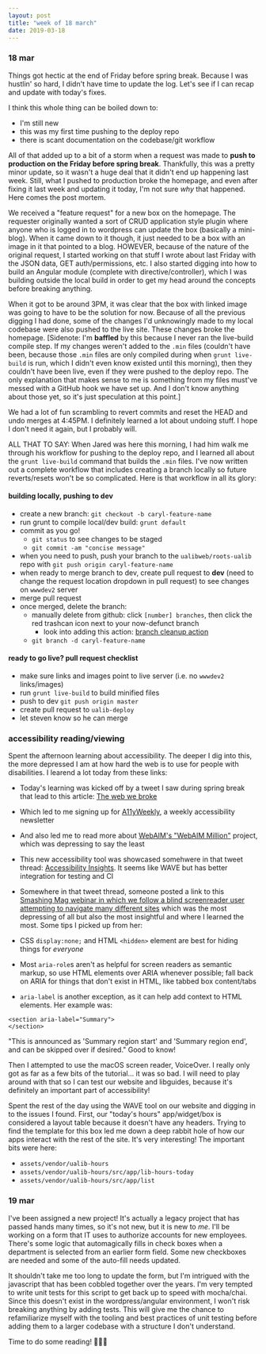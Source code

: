 ```yaml
---
layout: post
title: "week of 18 march"
date: 2019-03-18
---
```


### 18 mar

Things got hectic at the end of Friday before spring break. Because I was hustlin' so hard, I didn't have time to update the log. Let's see if I can recap and update with today's fixes.

I think this whole thing can be boiled down to: 

- I'm still new 
- this was my first time pushing to the deploy repo 
- there is scant documentation on the codebase/git workflow

All of that added up to a bit of a storm when a request was made to **push to production on the Friday before spring break**. Thankfully, this was a pretty minor update, so it wasn't a huge deal that it didn't end up happening last week. Still, what I pushed to production broke the homepage, and even after fixing it last week and updating it today, I'm not sure *why* that happened. Here comes the post mortem.

We received a "feature request" for a new box on the homepage. The requester originally wanted a sort of CRUD application style plugin where anyone who is logged in to wordpress can update the box (basically a mini-blog). When it came down to it though, it just needed to be a box with an image in it that pointed to a blog. HOWEVER, because of the nature of the original request, I started working on that stuff I wrote about last Friday with the JSON data, GET auth/permissions, etc. I also started digging into how to build an Angular module (complete with directive/controller), which I was building outside the local build in order to get my head around the concepts before breaking anything.

When it got to be around 3PM, it was clear that the box with linked image was going to have to be the solution for now. Because of all the previous digging I had done, some of the changes I'd unknowingly made to my local codebase were also pushed to the live site. These changes broke the homepage. [Sidenote: I'm **baffled** by this because I never ran the live-build compile step. If my changes weren't added to the `.min` files (couldn't have been, because those `.min` files are only compiled during when `grunt live-build` is run, which I didn't even know existed until this morning), then they couldn't have been live, even if they were pushed to the deploy repo. The only explanation that makes sense to me is something from my files must've messed with a GitHub hook we have set up. And I don't know anything about those yet, so it's just speculation at this point.]

We had a lot of fun scrambling to revert commits and reset the HEAD and undo merges at 4:45PM. I definitely learned a lot about undoing stuff. I hope I don't need it again, but I probably will. 

ALL THAT TO SAY: When Jared was here this morning, I had him walk me through his workflow for pushing to the deploy repo, and I learned all about the `grunt live-build` command that builds the `.min` files. I've now written out a complete workflow that includes creating a branch locally so future reverts/resets won't be so complicated. Here is that workflow in all its glory:

#### building locally, pushing to dev

- create a new branch: `git checkout -b caryl-feature-name`
- run grunt to compile local/dev build: `grunt default`
- commit as you go!
  - `git status` to see changes to be staged
  - `git commit -am "concise message"`
- when you need to push, push your branch to the `ualibweb/roots-ualib` repo with `git push origin caryl-feature-name`
- when ready to merge branch to dev, create pull request to **dev** (need to change the request location dropdown in pull request) to see changes on `wwwdev2` server
- merge pull request
- once merged, delete the branch:
  - manually delete from github: click `[number] branches`, then click the red trashcan icon next to your now-defunct branch
    - look into adding this action: [branch cleanup action](https://github.com/jessfraz/branch-cleanup-action)
  - `git branch -d caryl-feature-name`

#### ready to go live? pull request checklist

- make sure links and images point to live server (i.e. no `wwwdev2` links/images)
- run `grunt live-build` to build minified files
- push to dev `git push origin master`
- create pull request to `ualib-deploy`
- let steven know so he can merge

### accessibility reading/viewing

Spent the afternoon learning about accessibility. The deeper I dig into this, the more depressed I am at how hard the web is to use for people with disabilities. I learend a lot today from these links:

* Today's learning was kicked off by a tweet I saw during spring break that lead to this article: [The web we broke](https://ethanmarcotte.com/wrote/the-web-we-broke/)
* Which led to me signing up for [A11yWeekly](https://a11yweekly.com/), a weekly accessibility newsletter
* And also led me to read more about [WebAIM's "WebAIM Million"](https://webaim.org/projects/million/) project, which was depressing to say the least
* This new accessibility tool was showcased somehwere in that tweet thread: [Accessibility Insights](https://accessibilityinsights.io/en/). It seems like WAVE but has better integration for testing and CI
* Somewhere in that tweet thread, someone posted a link to this [Smashing Mag webinar in which we follow a blind screenreader user attempting to navigate many different sites](https://www.smashingmagazine.com/2019/02/accessibility-webinar/) which was the most depressing of all but also the most insightful and where I learned the most. Some tips I picked up from her:

* CSS `display:none;` and HTML `<hidden>` element are best for hiding things for *everyone*
* Most `aria-role`s aren't as helpful for screen readers as semantic markup, so use HTML elements over ARIA whenever possible; fall back on ARIA for things that don't exist in HTML, like tabbed box content/tabs
* `aria-label` is another exception, as it can help add context to HTML elements. Her example was:

```
<section aria-label="Summary">
</section>
``` 

"This is announced as 'Summary region start' and 'Summary region end', and can be skipped over if desired." Good to know!

Then I attempted to use the macOS screen reader, VoiceOver. I really only got as far as a few bits of the tutorial... it was so bad. I will need to play around with that so I can test our website and libguides, because it's definitely an important part of accessibility! 

Spent the rest of the day using the WAVE tool on our website and digging in to the issues I found. First, our "today's hours" app/widget/box is considered a layout table because it doesn't have any headers. Trying to find the template for this box led me down a deep rabbit hole of how our apps interact with the rest of the site. It's very interesting! The important bits were here:

* `assets/vendor/ualib-hours`
* `assets/vendor/ualib-hours/src/app/lib-hours-today`
* `assets/vendor/ualib-hours/src/app/list`

### 19 mar

I've been assigned a new project! It's actually a legacy project that has passed hands many times, so it's not new, but it is new to *me*. I'll be working on a form that IT uses to authorize accounts for new employees. There's some logic that automagically fills in check boxes when a department is selected from an earlier form field. Some new checkboxes are needed and some of the auto-fill needs updated. 

It shouldn't take me too long to update the form, but I'm intrigued with the javascript that has been cobbled together over the years. I'm very tempted to write unit tests for this script to get back up to speed with mocha/chai. Since this doesn't exist in the wordpress/angular environment, I won't risk breaking anything by adding tests. This will give me the chance to refamiliarize myself with the tooling and best practices of unit testing before adding them to a larger codebase with a structure I don't understand.

Time to do some reading! :clap::clap::grin: 
